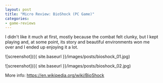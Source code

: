 ```yaml
---
layout: post
title: "Micro Review: BioShock (PC Game)"
categories:
- game-reviews
---
```



I didn't like it much at first, mostly because the combat felt clunky, but I kept playing and, at some point, its story and beautiful environments won me over and I ended up enjoying it a lot.


![screenshot]({{ site.baseurl }}/images/posts/bioshock_01.jpg)

![screenshot]({{ site.baseurl }}/images/posts/bioshock_02.jpg)


<p>More info: <a href="https://en.wikipedia.org/wiki/BioShock">https://en.wikipedia.org/wiki/BioShock</a><p>

